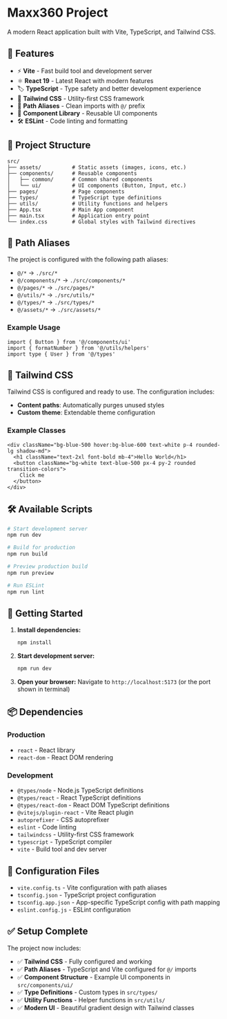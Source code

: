 # Maxx360 Project

A modern React application built with Vite, TypeScript, and Tailwind CSS.

## 🚀 Features

- ⚡ **Vite** - Fast build tool and development server
- ⚛️ **React 19** - Latest React with modern features
- 🏷️ **TypeScript** - Type safety and better development experience
- 🎨 **Tailwind CSS** - Utility-first CSS framework
- 📁 **Path Aliases** - Clean imports with `@/` prefix
- 🧩 **Component Library** - Reusable UI components
- 🛠️ **ESLint** - Code linting and formatting

## 📂 Project Structure

```
src/
├── assets/          # Static assets (images, icons, etc.)
├── components/      # Reusable components
│   ├── common/      # Common shared components
│   └── ui/          # UI components (Button, Input, etc.)
├── pages/           # Page components
├── types/           # TypeScript type definitions
├── utils/           # Utility functions and helpers
├── App.tsx          # Main App component
├── main.tsx         # Application entry point
└── index.css        # Global styles with Tailwind directives
```

## 🔧 Path Aliases

The project is configured with the following path aliases:

- `@/*` → `./src/*`
- `@/components/*` → `./src/components/*`
- `@/pages/*` → `./src/pages/*`
- `@/utils/*` → `./src/utils/*`
- `@/types/*` → `./src/types/*`
- `@/assets/*` → `./src/assets/*`

### Example Usage

```tsx
import { Button } from '@/components/ui'
import { formatNumber } from '@/utils/helpers'
import type { User } from '@/types'
```

## 🎨 Tailwind CSS

Tailwind CSS is configured and ready to use. The configuration includes:

- **Content paths**: Automatically purges unused styles
- **Custom theme**: Extendable theme configuration

### Example Classes

```tsx
<div className="bg-blue-500 hover:bg-blue-600 text-white p-4 rounded-lg shadow-md">
  <h1 className="text-2xl font-bold mb-4">Hello World</h1>
  <button className="bg-white text-blue-500 px-4 py-2 rounded transition-colors">
    Click me
  </button>
</div>
```

## 🛠️ Available Scripts

```bash
# Start development server
npm run dev

# Build for production
npm run build

# Preview production build
npm run preview

# Run ESLint
npm run lint
```

## 🚀 Getting Started

1. **Install dependencies:**
   ```bash
   npm install
   ```

2. **Start development server:**
   ```bash
   npm run dev
   ```

3. **Open your browser:**
   Navigate to `http://localhost:5173` (or the port shown in terminal)

## 📦 Dependencies

### Production
- `react` - React library
- `react-dom` - React DOM rendering

### Development
- `@types/node` - Node.js TypeScript definitions
- `@types/react` - React TypeScript definitions
- `@types/react-dom` - React DOM TypeScript definitions
- `@vitejs/plugin-react` - Vite React plugin
- `autoprefixer` - CSS autoprefixer
- `eslint` - Code linting
- `tailwindcss` - Utility-first CSS framework
- `typescript` - TypeScript compiler
- `vite` - Build tool and dev server

## 🔧 Configuration Files

- `vite.config.ts` - Vite configuration with path aliases
- `tsconfig.json` - TypeScript project configuration
- `tsconfig.app.json` - App-specific TypeScript config with path mapping
- `eslint.config.js` - ESLint configuration

## ✅ Setup Complete

The project now includes:

- ✅ **Tailwind CSS** - Fully configured and working
- ✅ **Path Aliases** - TypeScript and Vite configured for `@/` imports
- ✅ **Component Structure** - Example UI components in `src/components/ui/`
- ✅ **Type Definitions** - Custom types in `src/types/`
- ✅ **Utility Functions** - Helper functions in `src/utils/`
- ✅ **Modern UI** - Beautiful gradient design with Tailwind classes
